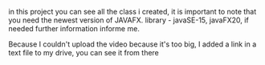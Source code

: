 in this project you can see all the class i created, it is important to note that you need the newest version of JAVAFX.
library - javaSE-15, javaFX20, if needed further information informe me.

Because I couldn't upload the video because it's too big, I added a link in a text file to my drive, you can see it from there
